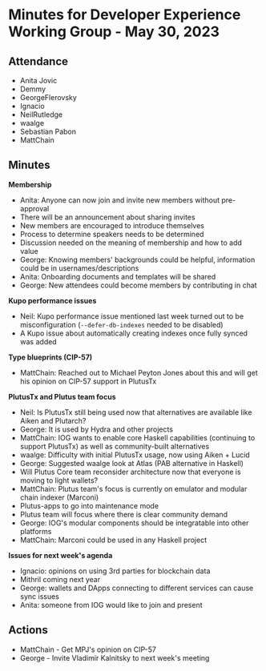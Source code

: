 # Minutes for Developer Experience Working Group - May 30, 2023

## Attendance
- Anita Jovic
- Demmy
- GeorgeFlerovsky
- Ignacio
- NeilRutledge
- waalge
- Sebastian Pabon
- MattChain

## Minutes

**Membership**
- Anita: Anyone can now join and invite new members without pre-approval
- There will be an announcement about sharing invites
- New members are encouraged to introduce themselves
- Process to determine speakers needs to be determined
- Discussion needed on the meaning of membership and how to add value
- George: Knowing members' backgrounds could be helpful, information could be in usernames/descriptions
- Anita: Onboarding documents and templates will be shared
- George: New attendees could become members by contributing in chat

**Kupo performance issues**
- Neil: Kupo performance issue mentioned last week turned out to be misconfiguration (`--defer-db-indexes` needed to be disabled)
- A Kupo issue about automatically creating indexes once fully synced was added

**Type blueprints (CIP-57)**
- MattChain: Reached out to Michael Peyton Jones about this and will get his opinion on CIP-57 support in PlutusTx

**PlutusTx and Plutus team focus**
- Neil: Is PlutusTx still being used now that alternatives are available like Aiken and Plutarch?
- George: It is used by Hydra and other projects
- MattChain: IOG wants to enable core Haskell capabilities (continuing to support PlutusTx) as well as community-built alternatives 
- waalge: Difficulty with initial PlutusTx usage, now using Aiken + Lucid
- George: Suggested waalge look at Atlas (PAB alternative in Haskell)
- Will Plutus Core team reconsider architecture now that everyone is moving to light wallets?
- MattChain: Plutus team's focus is currently on emulator and modular chain indexer (Marconi)
- Plutus-apps to go into maintenance mode
- Plutus team will focus where there is clear community demand
- George: IOG's modular components should be integratable into other platforms
- MattChain: Marconi could be used in any Haskell project

**Issues for next week's agenda**
- Ignacio: opinions on using 3rd parties for blockchain data
- Mithril coming next year
- George: wallets and DApps connecting to different services can cause sync issues
- Anita: someone from IOG would like to join and present

## Actions
- MattChain - Get MPJ's opinion on CIP-57
- George - Invite Vladimir Kalnitsky to next week's meeting

